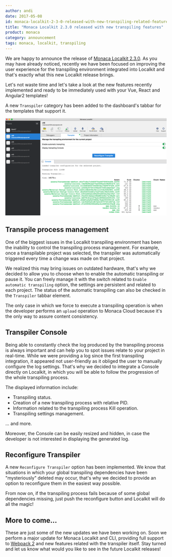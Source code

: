 ```yaml
---
author: andi
date: 2017-05-08
id: monaca-localkit-2-3-0-released-with-new-transpiling-related-features
title: "Monaca Localkit 2.3.0 released with new transpiling features"
product: monaca
category: announcement
tags: monaca, localkit, transpiling
---
```


We are happy to announce the release of [Monaca Localkit 2.3.0](https://monaca.io/localkit.html). As you may have already noticed, recently we have been focused on improving the user experience for the transpiling environment integrated into Localkit and that's exactly what this new Localkit release brings.

Let's not waste time and let's take a look at the new features recently implemented and ready to be immediately used with your Vue, React and Angular2 templates!

<!-- more -->

A new `Transpiler` category has been added to the dashboard's tabbar for the templates that support it.

![Monaca Localkit 2.3.0 dashboard](/blog/content/images/2017/May/localkit-2.3.0.png)

## Transpile process management

One of the biggest issues in the Localkit transpiling environment has been the inability to control the transpiling process management. For example, once a transpilable project was selected, the transpiler was automatically triggered every time a change was made on that project.

We realized this may bring issues on outdated hardware, that's why we decided to allow you to choose when to enable the automatic transpiling or pause it. You can freely manage it with the switch related to `Enable automatic transpiling` option, the settings are persistent and related to each project. The status of the automatic transpiling can also be checked in the `Transpiler` tabbar element.

The only case in which we force to execute a transpiling operation is when the developer performs an `upload` operation to Monaca Cloud because it's the only way to assure content consistency.

## Transpiler Console

Being able to constantly check the log produced by the transpiling process is always important and can help you to spot issues relate to your project in real-time. While we were providing a log since the first transpiling integration, it appeared not user-friendly as it obliged the user to manually configure the log settings. That's why we decided to integrate a Console directly on Localkit, in which you will be able to follow the progression of the whole transpiling process.

The displayed information include:

* Transpiling status.
* Creation of a new transpiling process with relative PID.
* Information related to the transpiling process Kill operation.
* Transpiling settings management.

... and more.

Moreover, the Console can be easily resized and hidden, in case the developer is not interested in displaying the generated log.

## Reconfigure Transpiler

A new `Reconfigure Transpiler` option has been implemented. We know that situations in which your global transpiling dependencies have been "mysteriously" deleted may occur, that's why we decided to provide an option to reconfigure them in the easiest way possible.

From now on, if the transpiling process fails because of some global dependencies missing, just push the reconfigure button and Localkit will do all the magic!

## More to come…

These are just some of the new updates we have been working on. Soon we perform a major update for Monaca Localkit and CLI, providing full support to [Webpack 2](https://webpack.js.org/) and new features related with the transpiler itself. Stay turned and let us know what would you like to see in the future Localkit releases!
